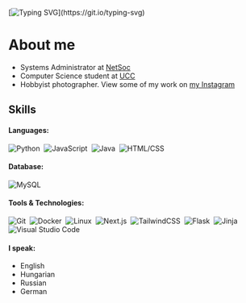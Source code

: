 [![Typing SVG](https://readme-typing-svg.demolab.com?font=Fira+Code&size=40&pause=1000&color=4707F7&repeat=false&width=600&height=65&lines=Hi%2C+I'm+M%C3%A1t%C3%A9+G.+Sa%C3%A1ry.)](https://git.io/typing-svg)
# About me

- Systems Administrator at [NetSoc](https://netsoc.co/rk/)
- Computer Science student at [UCC](https://www.ucc.ie/en/)
- Hobbyist photographer. View some of my work on [my Instagram](https://www.instagram.com/matesaary/)

## Skills

#### Languages:

![Python](https://img.shields.io/badge/Python-0078d7?style=flat-square&logo=python&logoColor=FFD43B)&nbsp;
![JavaScript](https://img.shields.io/badge/JavaScript-F0DB4F?style=flat-square&logo=javascript&logoColor=323330)&nbsp;
![Java](https://img.shields.io/badge/Java-f89820?style=flat-square&logoColor=FFD43B&color=f89820)&nbsp;
![HTML/CSS](https://img.shields.io/badge/HTML%2FCSS-E34C26?style=flat-square&logo=html5&logoColor=white)&nbsp;

#### Database:

![MySQL](https://img.shields.io/badge/MySQL-00758F?style=flat-square&logo=mysql&logoColor=white)&nbsp;

#### Tools & Technologies:

![Git](https://img.shields.io/badge/Git-F1502F?style=flat-square&logo=git&logoColor=white)&nbsp;
![Docker](https://img.shields.io/badge/Docker-384d54?style=flat-square&logo=docker)&nbsp;
![Linux](https://img.shields.io/badge/Linux-333333?style=flat-square&logo=linux)&nbsp;
![Next.js](https://img.shields.io/badge/Next.js-white?style=flat-square&logo=nextdotjs&logoColor=black)&nbsp;
![TailwindCSS](https://img.shields.io/badge/TailwindCSS-white?style=flat-square&logo=tailwindcss)&nbsp;
![Flask](https://img.shields.io/badge/Flask-black?style=flat-square&logo=flask)&nbsp;
![Jinja](https://img.shields.io/badge/Jinja-333333?style=flat-square&logo=jinja)&nbsp;
![Visual Studio Code](https://img.shields.io/badge/VS%20Code-0078d7?style=flat-square&logo=visualstudiocode)&nbsp;

<!--START_SECTION:devmetics-->
<!--END_SECTION:devmetics-->


#### I speak:

- English
- Hungarian
- Russian
- German

